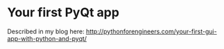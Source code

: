 # Your first PyQt app

Described in my blog here: http://pythonforengineers.com/your-first-gui-app-with-python-and-pyqt/
